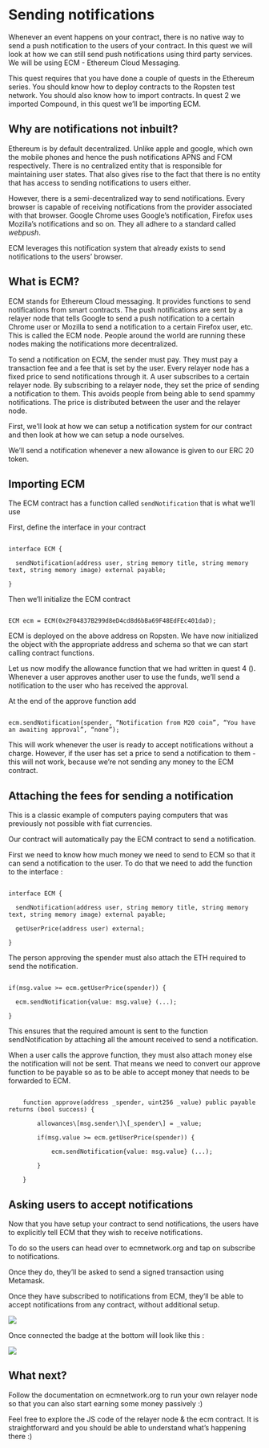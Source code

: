 # Sending notifications
Whenever an event happens on your contract, there is no native way to send a push notification to the users of your contract. In this quest we will look at how we can still send push notifications using third party services. We will be using ECM - Ethereum Cloud Messaging. 

This quest requires that you have done a couple of quests in the Ethereum series. You should know how to deploy contracts to the Ropsten test network. You should also know how to import contracts. In quest 2 we imported Compound, in this quest we’ll be importing ECM.
## Why are notifications not inbuilt?
Ethereum is by default decentralized. Unlike apple and google, which own the mobile phones and hence the push notifications APNS and FCM respectively. There is no centralized entity that is responsible for maintaining user states. That also gives rise to the fact that there is no entity that has access to sending notifications to users either.

However, there is a semi-decentralized way to send notifications. Every browser is capable of receiving notifications from the provider associated with that browser. Google Chrome uses Google’s notification, Firefox uses Mozilla’s notifications and so on. They all adhere to a standard called *webpush*. 

ECM leverages this notification system that already exists to send notifications to the users’ browser.
## What is ECM?
ECM stands for Ethereum Cloud messaging. It provides functions to send notifications from smart contracts. The push notifications are sent by a relayer node that tells Google to send a push notification to a certain Chrome user or Mozilla to send a notification to a certain Firefox user, etc. This is called the ECM node. People around the world are running these nodes making the notifications more decentralized.

To send a notification on ECM, the sender must pay. They must pay a transaction fee and a fee that is set by the user. Every relayer node has a fixed price to send notifications through it. A user subscribes to a certain relayer node. By subscribing to a relayer node, they set the price of sending a notification to them. This avoids people from being able to send spammy notifications. The price is distributed between the user and the relayer node.

First, we’ll look at how we can setup a notification system for our contract and then look at how we can setup a node ourselves. 

We’ll send a notification whenever a new allowance is given to our ERC 20 token.
## Importing ECM
The ECM contract has a function called `sendNotification` that is what we’ll use

First, define the interface in your contract

```

interface ECM {

  sendNotification(address user, string memory title, string memory text, string memory image) external payable;

}

```

Then we’ll initialize the ECM contract 

```

ECM ecm = ECM(0x2F04837B299d8eD4cd8d6bBa69F48EdFEc401daD);

```

ECM is deployed on the above address on Ropsten. We have now initialized the object with the appropriate address and schema so that we can start calling contract functions. 

Let us now modify the allowance function that we had written in quest 4 (). Whenever a user approves another user to use the funds, we’ll send a notification to the user who has received the approval. 

At the end of the approve function add 

```

ecm.sendNotification(spender, “Notification from M20 coin”, “You have an awaiting approval”, “none”);

```

This will work whenever the user is ready to accept notifications without a charge. However, if the user has set a price to send a notification to them - this will not work, because we’re not sending any money to the ECM contract.
## Attaching the fees for sending a notification
This is a classic example of computers paying computers that was previously not possible with fiat currencies. 

Our contract will automatically pay the ECM contract to send a notification. 

First we need to know how much money we need to send to ECM so that it can send a notification to the user. To do that we need to add the function to the interface :

```

interface ECM {

  sendNotification(address user, string memory title, string memory text, string memory image) external payable;

  getUserPrice(address user) external;

}

```

The person approving the spender must also attach the ETH required to send the notification.

```

if(msg.value >= ecm.getUserPrice(spender)) {

  ecm.sendNotification{value: msg.value} (...);

}

```

This ensures that the required amount is sent to the function sendNotification by attaching all the amount received to send a notification. 

When a user calls the approve function, they must also attach money else the notification will not be sent. That means we need to convert our approve function to be payable so as to be able to accept money that needs to be forwarded to ECM. 

```

    function approve(address _spender, uint256 _value) public payable returns (bool success) {

        allowances\[msg.sender\]\[_spender\] = _value;

        if(msg.value >= ecm.getUserPrice(spender)) {

            ecm.sendNotification{value: msg.value} (...);

        }

    }

```
## Asking users to accept notifications
Now that you have setup your contract to send notifications, the users have to explicitly tell ECM that they wish to receive notifications. 

To do so the users can head over to ecmnetwork.org and tap on subscribe to notifications. 

Once they do, they’ll be asked to send a signed transaction using Metamask.

Once they have subscribed to notifications from ECM, they’ll be able to accept notifications from any contract, without additional setup.

![](https://qb-content-staging.s3.ap-south-1.amazonaws.com/public/fb231f7d-06af-4aff-bca3-fd51cb633f77/8c920b78-2b93-45ac-90c6-6538cfa94a0d.jpg)

Once connected the badge at the bottom will look like this :

![](https://qb-content-staging.s3.ap-south-1.amazonaws.com/public/fb231f7d-06af-4aff-bca3-fd51cb633f77/82c44a39-48fd-44db-9072-66e5a5b4df7d.jpg)
## What next?
Follow the documentation on ecmnetwork.org to run your own relayer node so that you can also start earning some money passively :)

Feel free to explore the JS code of the relayer node & the ecm contract. It is straightforward and you should be able to understand what’s happening there :)